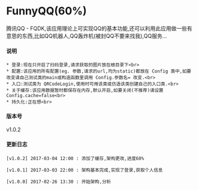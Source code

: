 # FunnyQQ(60%)
腾讯QQ - FQDK,该应用理论上可实现QQ的基本功能,还可以利用此应用做一些有意思的东西,比如QQ机器人,QQ轰炸机(被封QQ不要来找我),QQ服务...
#### 说明<br>

    * 登录:现在只开启了扫码登录,请求获取的图片放在根目录下<br>
    * 配置:该应用的所有配置(eg. 参数,请求的url,均为static)都放在 Config 类中,如要改变请自己测试类的main或构造函数里调用 Config.参数名= 改变.<br>
    * 入口:测试类为 QRCodeLogin,使用时可用该类或仿造该类创建自己的入口类.<br>
    * 关于缓存:该应用数据暂时都保存在内存,默认开启,如要关闭(不推荐)请设置Config.cache=false<br>
    * 持久化:正在想<br>

#### 版本号<br>
v1.0.2<br>

#### 更新日志<br>
    [v1.0.2] 2017-03-04 12:00 : 添加了缓存,架构更改,进度60%
    
    [v1.0.1] 2017-03-03 22:00 : 架构基本完成,实现了登录,获取个人信息
    
    [v1.0.0] 2017-02-26 13:30 : 开始架构,分析
